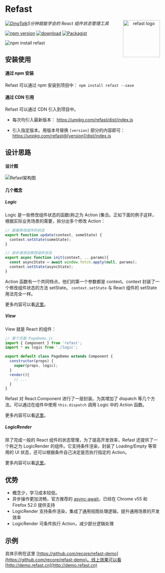 # Refast

<a href="https://github.com/recore/refast" align="center"><img src="https://user-images.githubusercontent.com/7709602/27905492-afbe494e-6272-11e7-9ca2-7ecea4bd4c0b.jpg" alt="refast logo" height="120" align="right" /></a>

_[![DingTalk](https://img.alicdn.com/tps/TB1Wk4nOXXXXXXTaXXXXXXXXXXX-13-16.png)](dingtalk://dingtalkclient/action/sendmsg?dingtalk_id=alidou)5分钟就能学会的 React 组件状态管理工具_

[![npm version](https://img.shields.io/npm/v/refast.svg?style=flat)](https://www.npmjs.com/package/refast) [![download](https://img.shields.io/npm/dm/refast.svg?style=flat)](https://www.npmjs.com/package/refast) [![Packagist](https://img.shields.io/packagist/l/doctrine/orm.svg)](https://github.com/recore/refast) 

![npm install refast](https://nodei.co/npm/refast.png?downloadRank=true&downloads=true)

## 安装使用
#### 通过 npm 安装
Refast 可以通过 npm 安装到项目中： 
`npm install refast --save`

#### 通过 CDN 引用

Refast 可以通过 CDN 引入到项目中。
* 每次均引入最新版本：
https://unpkg.com/refast/dist/index.js

* 引入指定版本。用版本号替换 `[version]` 部分的内容即可：
https://unpkg.com/refast@[version]/dist/index.js

## 设计思路
#### 设计图
![Refast架构图](https://user-images.githubusercontent.com/7709602/27064069-df2fccb4-5027-11e7-967c-90791a1422c2.png)

#### 几个概念
##### Logic
Logic 是一些修改组件状态的函数(称之为 Action )集合。正如下面的例子这样，根据实际业务场景的需要，拆分出多个修改 Action：
```javascript
// 直接修改组件的状态
export function update(context, someState) {
  context.setState(someState);
}

// 异步请求后修改组件状态
export async function init(context, ...params){
  const asyncState = await window.fetch.apply(null, params);
  context.setState(asyncState);
}
```

Action 函数有一个共同特点，他们的第一个参数都是 context。context 封装了一个修改组件状态的方法 setState。 `context.setState` 与 React 组件的 setState 用法完全一样。

更多内容可以看[这里](Logic.md)。

##### View
View 就是 React 的组件：
```javascript
// 某个页面 PageDemo.js
import { Component } from 'refast';
import * as logic from './logic';

export default class PageDemo extends Component {
  constructor(props) {
    super(props, logic);
  }
  render(){
    // ...
  }
}
```
Refast 对 React.Component 进行了一层封装。为其增加了 dispatch 等几个方法。可以通过在组件中使用 `this.dispatch` 调用 Logic 中的 Action 函数。

更多内容可以看[这里](guide.md)。

##### LogicRender
除了完成一般的 React 组件的状态管理，为了提高开发效率，Refast 还提供了一个称之为 LogicRender 的组件。它支持条件渲染，封装了 Loading/Empty 等常用的 UI 状态，还可以根据条件自己决定是否执行指定的 Action。


更多内容可以看[这里](LogicRender.md)。

## 优势

- 概念少，学习成本较低。
- 异步操作更加流畅，官方推荐的 [async-await](https://github.com/tc39/proposals/blob/master/finished-proposals.md)，已经在 Chrome v55 和 Firefox 52.0 提供支持
- LogicRender 支持条件渲染，集成了通用视图处理逻辑，提升通用场景的开发效率
- LogicRender 可条件执行 Action，减少部分逻辑处理

## 示例

具体示例在这里 [https://github.com/recore/refast-demo](https://github.com/recore/refast-demo)。线上效果可以看 [http://demo.refast.cn](http://demo.refast.cn)
